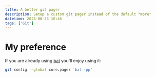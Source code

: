 ```yaml
---
title: A better git pager
description: Setup a custom git pager instead of the default "more"
datetime: 2023-06-23 10:46
tags: ['Git']
---
```


# My preference

If you are already using [bat](https://github.com/sharkdp/bat) you'll enjoy
using it:

```bash
git config --global core.pager 'bat -pp'
```

